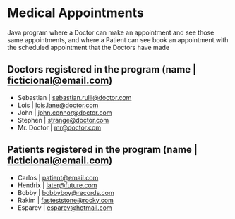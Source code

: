 # Medical Appointments
Java program where a Doctor can make an appointment and see those same appointments, and where a Patient can see book an appointment with the scheduled appointment that the Doctors have made

## Doctors registered in the program (name | ficticional@email.com)

- Sebastian  | sebastian.rulli@doctor.com
- Lois       | lois.lane@doctor.com
- John       | john.connor@doctor.com
- Stephen    | strange@doctor.com
- Mr. Doctor | mr@doctor.com

## Patients registered in the program (name | ficticional@email.com)

- Carlos  | patient@email.com
- Hendrix | later@future.com
- Bobby   | bobbyboy@records.com
- Rakim   | fasteststone@rocky.com
- Esparev | esparev@hotmail.com
